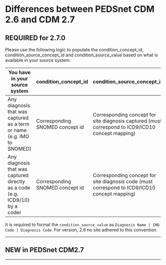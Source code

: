 # Differences between PEDSnet CDM 2.6 and CDM 2.7

## REQUIRED for 2.7.0

Please use the following logic to populate the condition_concept_id, condition_source_concept_id and condition_source_value based on what is available in your source system:

You have in your source system | condition_concept_id	|  condition_source_concept_id|	condition_source_value
---|---|---|---
Any diagnosis that was captured as a term or name (e.g. IMO to SNOMED)|	Corresponding SNOMED concept id	|Corresponding concept for site diagnosis captured (must correspond to ICD9/ICD10 concept mapping)	|Diagnosis Name \| IMO Code \| Diagnosis Code
Any diagnosis that was captured directly as a code (e.g. ICD9/10) by a coder	|Corresponding SNOMED concept id	|Corresponding concept for site diagnosis code (must correspond to ICD9/ICD10 concept mapping)|Diagnosis Name \| IMO Code \| Diagnosis CodeCode

It is required to format the `condition_source_value` as `Diagnosis Name | IMO Code | Diagnosis Code`. For version, 2.6 no site adhered to this convention.

***
## NEW in PEDSnet CDM2.7

***
